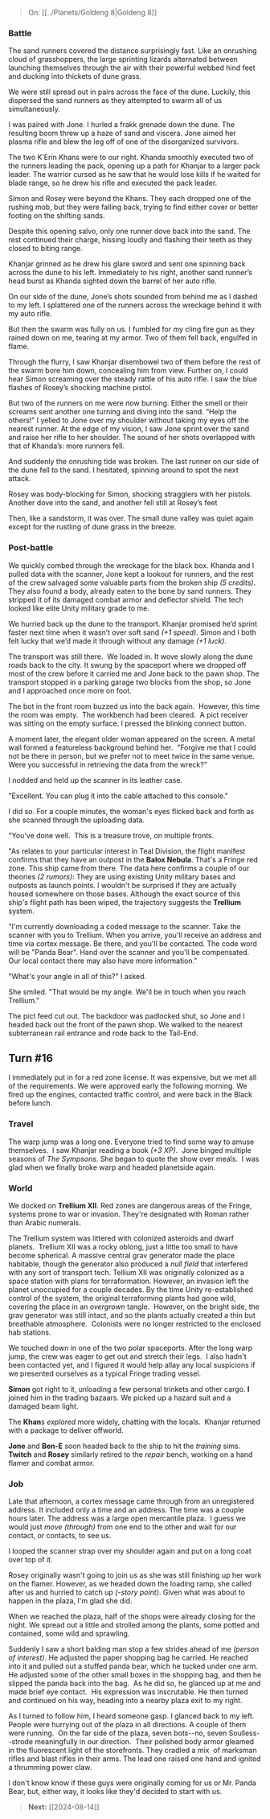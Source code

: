 > On: [[../Planets/Goldeng 8|Goldeng 8]]

### Battle

The sand runners covered the distance surprisingly fast. Like an onrushing cloud of grasshoppers, the large sprinting lizards alternated between launching themselves through the air with their powerful webbed hind feet and ducking into thickets of dune grass.

We were still spread out in pairs across the face of the dune. Luckily, this dispersed the sand runners as they attempted to swarm all of us simultaneously. 

I was paired with Jone. I hurled a frakk grenade down the dune. The resulting boom threw up a haze of sand and viscera. Jone aimed her plasma rifle and blew the leg off of one of the disorganized survivors.

The two K’Erin Khans were to our right. Khanda smoothly executed two of the runners leading the pack, opening up a path for Khanjar to a larger pack leader. The warrior cursed as he saw that he would lose kills if he waited for blade range, so he drew his rifle and executed the pack leader. 

Simon and Rosey were beyond the Khans. They each dropped one of the rushing mob, but they were falling back, trying to find either cover or better footing on the shifting sands. 

Despite this opening salvo, only one runner dove back into the sand. The rest continued their charge, hissing loudly and flashing their teeth as they closed to biting range. 

Khanjar grinned as he drew his glare sword and sent one spinning back across the dune to his left. Immediately to his right, another sand runner’s head burst as Khanda sighted down the barrel of her auto rifle.

On our side of the dune, Jone’s shots sounded from behind me as I dashed to my left. I splattered one of the runners across the wreckage behind it with my auto rifle. 

But then the swarm was fully on us. I fumbled for my cling fire gun as they rained down on me, tearing at my armor. Two of them fell back, engulfed in flame. 

Through the flurry, I saw Khanjar disembowel two of them before the rest of the swarm bore him down, concealing him from view. Further on, I could hear Simon screaming over the steady rattle of his auto rifle. I saw the blue flashes of Rosey’s shocking machine pistol. 

But two of the runners on me were now burning. Either the smell or their screams sent another one turning and diving into the sand. “Help the others!” I yelled to Jone over my shoulder without taking my eyes off the nearest runner. At the edge of my vision, I saw Jone sprint over the sand and raise her rifle to her shoulder. The sound of her shots overlapped with that of Khanda’s: more runners fell. 

And suddenly the onrushing tide was broken. The last runner on our side of the dune fell to the sand. I hesitated, spinning around to spot the next attack. 

Rosey was body-blocking for Simon, shocking stragglers with her pistols. Another dove into the sand, and another fell still at Rosey’s feet 

Then, like a sandstorm, it was over. The small dune valley was quiet again except for the rustling of dune grass in the breeze. 

### Post-battle

We quickly combed through the wreckage for the black box. Khanda and I pulled data with the scanner, Jone kept a lookout for runners, and the rest of the crew salvaged some valuable parts from the broken ship *(5 credits)*. They also found a body, already eaten to the bone by sand runners. They stripped it of its damaged combat armor and deflector shield. The tech looked like elite Unity military grade to me. 

We hurried back up the dune to the transport. Khanjar promised he’d sprint faster next time when it wasn’t over soft sand *(+1 speed)*. Simon and I both felt lucky that we’d made it through without any damage *(+1 luck)*. 

The transport was still there.  We loaded in. It wove slowly along the dune roads back to the city. It swung by the spaceport where we dropped off most of the crew before it carried me and Jone back to the pawn shop. The transport stopped in a parking garage two blocks from the shop, so Jone and I approached once more on foot.  

The bot in the front room buzzed us into the back again.  However, this time the room was empty.  The workbench had been cleared.  A pict receiver was sitting on the empty surface. I pressed the blinking connect button.

A moment later, the elegant older woman appeared on the screen. A metal wall formed a featureless background behind her.  "Forgive me that I could not be there in person, but we prefer not to meet twice in the same venue. Were you successful in retrieving the data from the wreck?"

I nodded and held up the scanner in its leather case.

"Excellent. You can plug it into the cable attached to this console."  

I did so. For a couple minutes, the woman's eyes flicked back and forth as she scanned through the uploading data.

"You've done well.  This is a treasure trove, on multiple fronts.

"As relates to your particular interest in Teal Division, the flight manifest confirms that they have an outpost in the **Balox Nebula**. That's a Fringe red zone. This ship came from there. The data here confirms a couple of our theories *(2 rumors)*: They are using existing Unity military bases and outposts as launch points. I wouldn't be surprised if they are actually housed somewhere on those bases. Although the exact source of this ship's flight path has been wiped, the trajectory suggests the **Trellium** system.

"I'm currently downloading a coded message to the scanner. Take the scanner with you to Trellium. When you arrive, you'll receive an address and time via cortex message. Be there, and you'll be contacted. The code word will be "Panda Bear". Hand over the scanner and you'll be compensated. Our local contact there may also have more information."

"What's your angle in all of this?" I asked.

She smiled. "That would be my angle. We'll be in touch when you reach Trellium."

The pict feed cut out.
The backdoor was padlocked shut, so Jone and I headed back out the front of the pawn shop. We walked to the nearest subterranean rail entrance and rode back to the Tail-End.

## Turn #16

I immediately put in for a red zone license. It was expensive, but we met all of the requirements. We were approved early the following morning. We fired up the engines, contacted traffic control, and were back in the Black before lunch.

### Travel

The warp jump was a long one. Everyone tried to find some way to amuse themselves.  I saw Khanjar reading a book _(+3 XP)_.  Jone binged multiple seasons of _The Sympsons_. She began to quote the show over meals.  I was glad when we finally broke warp and headed planetside again.

### World

We docked on **Trellium XII**. Red zones are dangerous areas of the Fringe, systems prone to war or invasion. They're designated with Roman rather than Arabic numerals.

The Trellium system was littered with colonized asteroids and dwarf planets.  Trellium XII was a rocky oblong, just a little too small to have become spherical. A massive central grav generator made the place habitable, though the generator also produced a _null field_ that interfered with any sort of transport tech. Tellium XII was originally colonized as a space station with plans for terraformation. However, an invasion left the planet unoccupied for a couple decades. By the time Unity re-established control of the system, the original terraforming plants had gone wild, covering the place in an _overgrown_ tangle.  However, on the bright side, the grav generator was still intact, and so the plants actually created a thin but breathable atmosphere.  Colonists were no longer restricted to the enclosed hab stations.

We touched down in one of the two polar spaceports. After the long warp jump, the crew was eager to get out and stretch their legs.  I also hadn't been contacted yet, and I figured it would help allay any local suspicions if we presented ourselves as a typical Fringe trading vessel.

**Simon** got right to it, unloading a few personal trinkets and other cargo. **I** joined him in the trading bazaars. We picked up a hazard suit and a damaged beam light.

The **Khan**s _explored_ more widely, chatting with the locals.  Khanjar returned with a package to deliver offworld. 

**Jone** and **Ben-E** soon headed back to the ship to hit the _training_ sims. **Twitch** and **Rosey** similarly retired to the *repair* bench, working on a hand flamer and combat armor. 

### Job

Late that afternoon, a cortex message came through from an unregistered address. It included only a time and an address. The time was a couple hours later. The address was a large open mercantile plaza.  I guess we would just _move (through)_ from one end to the other and wait for our contact, or contacts, to see us.  

I looped the scanner strap over my shoulder again and put on a long coat over top of it.

Rosey originally wasn't going to join us as she was still finishing up her work on the flamer. However, as we headed down the loading ramp, she called after us and hurried to catch up _(-story point)_. Given what was about to happen in the plaza, I'm glad she did. 

When we reached the plaza, half of the shops were already closing for the night. We spread out a little and strolled among the plants, some potted and contained, some wild and sprawling. 

Suddenly I saw a short balding man stop a few strides ahead of me _(person of interest)_. He adjusted the paper shopping bag he carried. He reached into it and pulled out a stuffed panda bear, which he tucked under one arm.  He adjusted some of the other small boxes in the shopping bag, and then he slipped the panda back into the bag.  As he did so, he glanced up at me and made brief eye contact.  His expression was inscrutable. He then turned and continued on his way, heading into a nearby plaza exit to my right. 

As I turned to follow him, I heard someone gasp. I glanced back to my left.  People were hurrying out of the plaza in all directions. A couple of them were running.  On the far side of the plaza, seven bots--no, seven Soulless--strode meaningfully in our direction.  Their polished body armor gleamed in the fluorescent light of the storefronts. They cradled a mix  of marksman rifles and blast rifles in their arms. The lead one raised one hand and ignited a thrumming power claw. 

I don't know know if these guys were originally coming for us or Mr. Panda Bear, but, either way, it looks like they'd decided to start with us.

> **Next:** [[2024-08-14]]
